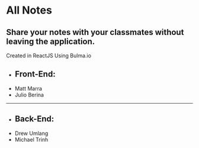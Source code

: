 # All Notes
## Share your notes with your classmates without leaving the application.

Created in ReactJS
Using Bulma.io

* ## Front-End:
* Matt Marra
* Julio Berina
---
* ## Back-End:
* Drew Umlang
* Michael Trinh
